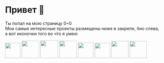 # Привет 👋
Ты попал на мою страницу 0~0<br>
Мои самые интересные проекты размещены ниже в закрепе, био слева, а вот иконочки того во что я умею<br>

<img src="https://static-00.iconduck.com/assets.00/c-sharp-c-icon-1822x2048-wuf3ijab.png" width=50/> <img src="https://cdn-icons-png.flaticon.com/512/6132/6132222.png" width=57/> <img src="https://cdn.iconscout.com/icon/free/png-256/free-python-3521655-2945099.png?f=webp" width=58/> <img src="https://cdn-icons-png.flaticon.com/512/732/732212.png" width=57/> <img src="https://static-00.iconduck.com/assets.00/file-type-css-icon-1806x2048-r5fwjl3p.png" width=51/> <img src="https://cdn.worldvectorlogo.com/logos/javascript-1.svg" width=50/> <img src="https://preview.redd.it/81nwobjayd181.png?width=512&format=png&auto=webp&s=027cac2b3ddd6f7b3f5e60a783706d1d0e8151ec" width=56/> <img src="https://cdn-icons-png.freepik.com/512/5968/5968282.png" width=56/>
